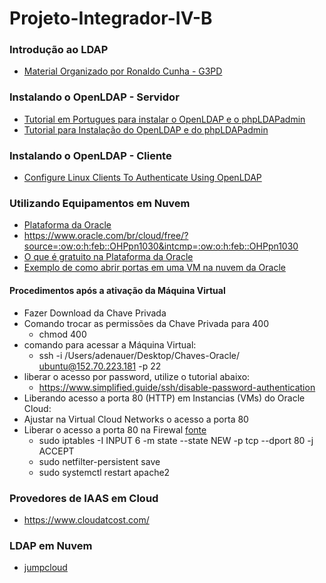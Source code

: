 # Projeto-Integrador-IV-B

### Introdução ao LDAP
* [Material Organizado por Ronaldo Cunha - G3PD](http://olaria.ucpel.edu.br/rcunha/)

### Instalando o OpenLDAP - Servidor
* [Tutorial em Portugues para instalar o OpenLDAP e o phpLDAPadmin](https://www.zentica-global.com/pt/zentica-blog/ver/como-instalar-openldap-e-phpldapadmin-no-ubuntu-server-20.04-60737ebe0b7a3)
* [Tutorial para Instalação do OpenLDAP e do phpLDAPadmin](https://idroot.us/install-openldap-ubuntu-20-04/)

### Instalando o OpenLDAP - Cliente
* [Configure Linux Clients To Authenticate Using OpenLDAP](https://www.unixmen.com/configure-linux-clients-to-authenticate-using-openldap/)

### Utilizando Equipamentos em Nuvem
* [Plataforma da Oracle](https://www.oracle.com/br/index.html)
* https://www.oracle.com/br/cloud/free/?source=:ow:o:h:feb::OHPpn1030&intcmp=:ow:o:h:feb::OHPpn1030
* [O que é gratuito na Plataforma da Oracle](https://www.oracle.com/br/cloud/free/#always-free)
* [Exemplo de como abrir portas em uma VM na nuvem da Oracle](https://docs.oracle.com/en/learn/lab_compute_instance/index.html#introduction)
#### Procedimentos após a ativação da Máquina Virtual
* Fazer Download da Chave Privada
* Comando trocar as permissões da Chave Privada para 400 
  * chmod 400 <chave privada>
* comando para acessar a Máquina Virtual:
  * ssh -i /Users/adenauer/Desktop/Chaves-Oracle/<chave privada> ubuntu@152.70.223.181 -p 22
* liberar o acesso por password, utilize o tutorial abaixo:
  * https://www.simplified.guide/ssh/disable-password-authentication
* Liberando acesso a porta 80 (HTTP) em Instancias (VMs) do Oracle Cloud:
 * Ajustar na Virtual Cloud Networks o acesso a porta 80
 * Liberar o acesso a porta 80 na Firewal [fonte](https://stackoverflow.com/questions/54794217/opening-port-80-on-oracle-cloud-infrastructure-compute-node)
   * sudo iptables -I INPUT 6 -m state --state NEW -p tcp --dport 80 -j ACCEPT
   * sudo netfilter-persistent save
   * sudo systemctl restart apache2

### Provedores de IAAS em Cloud
* https://www.cloudatcost.com/
 
### LDAP em Nuvem
* [jumpcloud](https://jumpcloud.com/)
